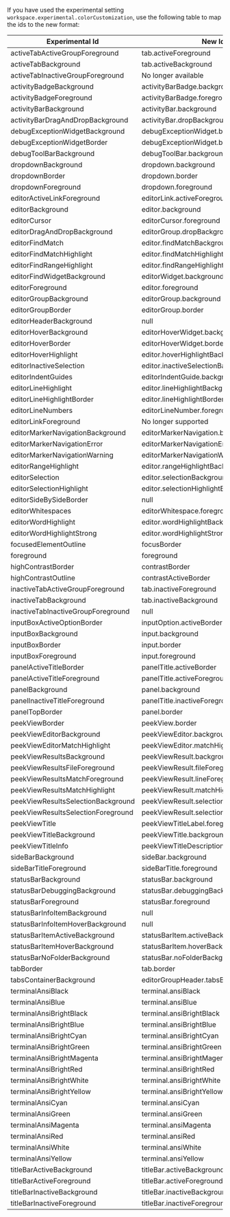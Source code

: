If you have used the experimental setting `workspace.experimental.colorCustomization`, use the following table to map the ids to the new format:

| Experimental Id  | New Id |
| ------------- | ------------- |
| activeTabActiveGroupForeground | tab.activeForeground |
| activeTabBackground | tab.activeBackground |
| activeTabInactiveGroupForeground | No longer available |
| activityBadgeBackground | activityBarBadge.background |
| activityBadgeForeground | activityBarBadge.foreground |
| activityBarBackground | activityBar.background |
| activityBarDragAndDropBackground | activityBar.dropBackground |
| debugExceptionWidgetBackground | debugExceptionWidget.background |
| debugExceptionWidgetBorder | debugExceptionWidget.border |
| debugToolBarBackground | debugToolBar.background |
| dropdownBackground | dropdown.background |
| dropdownBorder | dropdown.border |
| dropdownForeground | dropdown.foreground |
| editorActiveLinkForeground | editorLink.activeForeground |
| editorBackground | editor.background |
| editorCursor | editorCursor.foreground |
| editorDragAndDropBackground | editorGroup.dropBackground |
| editorFindMatch | editor.findMatchBackground |
| editorFindMatchHighlight | editor.findMatchHighlightBackground |
| editorFindRangeHighlight | editor.findRangeHighlightBackground |
| editorFindWidgetBackground | editorWidget.background |
| editorForeground | editor.foreground |
| editorGroupBackground | editorGroup.background |
| editorGroupBorder | editorGroup.border |
| editorHeaderBackground | null |
| editorHoverBackground | editorHoverWidget.background |
| editorHoverBorder | editorHoverWidget.border |
| editorHoverHighlight | editor.hoverHighlightBackground |
| editorInactiveSelection | editor.inactiveSelectionBackground |
| editorIndentGuides | editorIndentGuide.background |
| editorLineHighlight | editor.lineHighlightBackground |
| editorLineHighlightBorder | editor.lineHighlightBorder |
| editorLineNumbers | editorLineNumber.foreground |
| editorLinkForeground | No longer supported |
| editorMarkerNavigationBackground | editorMarkerNavigation.background |
| editorMarkerNavigationError | editorMarkerNavigationError.background |
| editorMarkerNavigationWarning | editorMarkerNavigationWarning.background |
| editorRangeHighlight | editor.rangeHighlightBackground |
| editorSelection | editor.selectionBackground |
| editorSelectionHighlight | editor.selectionHighlightBackground |
| editorSideBySideBorder | null |
| editorWhitespaces | editorWhitespace.foreground |
| editorWordHighlight | editor.wordHighlightBackground |
| editorWordHighlightStrong | editor.wordHighlightStrongBackground |
| focusedElementOutline | focusBorder |
| foreground | foreground |
| highContrastBorder | contrastBorder |
| highContrastOutline | contrastActiveBorder |
| inactiveTabActiveGroupForeground | tab.inactiveForeground |
| inactiveTabBackground | tab.inactiveBackground |
| inactiveTabInactiveGroupForeground | null |
| inputBoxActiveOptionBorder | inputOption.activeBorder |
| inputBoxBackground | input.background |
| inputBoxBorder | input.border |
| inputBoxForeground | input.foreground |
| panelActiveTitleBorder | panelTitle.activeBorder |
| panelActiveTitleForeground | panelTitle.activeForeground |
| panelBackground | panel.background |
| panelInactiveTitleForeground | panelTitle.inactiveForeground |
| panelTopBorder | panel.border |
| peekViewBorder | peekView.border |
| peekViewEditorBackground | peekViewEditor.background |
| peekViewEditorMatchHighlight | peekViewEditor.matchHighlightBackground |
| peekViewResultsBackground | peekViewResult.background |
| peekViewResultsFileForeground | peekViewResult.fileForeground |
| peekViewResultsMatchForeground | peekViewResult.lineForeground |
| peekViewResultsMatchHighlight | peekViewResult.matchHighlightBackground |
| peekViewResultsSelectionBackground | peekViewResult.selectionBackground |
| peekViewResultsSelectionForeground | peekViewResult.selectionForeground |
| peekViewTitle | peekViewTitleLabel.foreground |
| peekViewTitleBackground | peekViewTitle.background |
| peekViewTitleInfo | peekViewTitleDescription.foreground |
| sideBarBackground | sideBar.background |
| sideBarTitleForeground | sideBarTitle.foreground |
| statusBarBackground | statusBar.background |
| statusBarDebuggingBackground | statusBar.debuggingBackground |
| statusBarForeground | statusBar.foreground |
| statusBarInfoItemBackground | null |
| statusBarInfoItemHoverBackground | null |
| statusBarItemActiveBackground | statusBarItem.activeBackground |
| statusBarItemHoverBackground | statusBarItem.hoverBackground |
| statusBarNoFolderBackground | statusBar.noFolderBackground |
| tabBorder | tab.border |
| tabsContainerBackground | editorGroupHeader.tabsBackground |
| terminalAnsiBlack | terminal.ansiBlack |
| terminalAnsiBlue | terminal.ansiBlue |
| terminalAnsiBrightBlack | terminal.ansiBrightBlack |
| terminalAnsiBrightBlue | terminal.ansiBrightBlue |
| terminalAnsiBrightCyan | terminal.ansiBrightCyan |
| terminalAnsiBrightGreen | terminal.ansiBrightGreen |
| terminalAnsiBrightMagenta | terminal.ansiBrightMagenta |
| terminalAnsiBrightRed | terminal.ansiBrightRed |
| terminalAnsiBrightWhite | terminal.ansiBrightWhite |
| terminalAnsiBrightYellow | terminal.ansiBrightYellow |
| terminalAnsiCyan | terminal.ansiCyan |
| terminalAnsiGreen | terminal.ansiGreen |
| terminalAnsiMagenta | terminal.ansiMagenta |
| terminalAnsiRed | terminal.ansiRed |
| terminalAnsiWhite | terminal.ansiWhite |
| terminalAnsiYellow | terminal.ansiYellow |
| titleBarActiveBackground | titleBar.activeBackground |
| titleBarActiveForeground | titleBar.activeForeground |
| titleBarInactiveBackground | titleBar.inactiveBackground |
| titleBarInactiveForeground | titleBar.inactiveForeground |